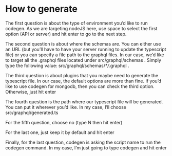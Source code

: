 # How to generate

The first question is about the type of environment you’d like to run codegen. As we are targeting nodeJS here, use space to select the first option (API or server) and hit enter to go to the next step.

The second question is about where the schemas are. You can either use an URL (but you’ll have to have your server running to update the typescript file) or you can specify a file path to the graphql files. In our case, we’d like to target all the .graphql files located under src/graphql/schemas .
Simply type the following value: src/graphql/schemas/\*_/_.graphql .

The third question is about plugins that you maybe need to generate the typescript file. In our case, the default options are more than fine. If you’d like to use codegen for mongodb, then you can check the third option. Otherwise, just hit enter

The fourth question is the path where our typescript file will be generated. You can put it wherever you’d like. In my case, I’ll choose src/graphql/generated.ts

For the fifth question, choose no (type N then hit enter)

For the last one, just keep it by default and hit enter

Finally, for the last question, codegen is asking the script name to run the codegen command. In my case, I’m just going to type codegen and hit enter
